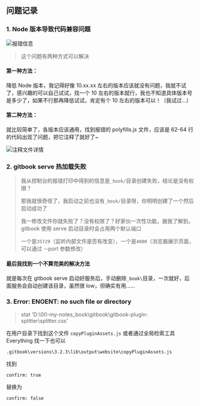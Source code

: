 ## 问题记录

### 1. Node 版本导致代码兼容问题

![报错信息](https://gitee.com/feng-picgo-images/images/raw/master/notes/01-code-tools/gitbook/01-报错信息.png)

> 这个问题有两种方式可以解决

#### 第一种方法：

降低 Node 版本，我记得好像 10.xx.xx 左右的版本应该就没有问题，我就不试了，感兴趣的可以自己试试，找一个 10 左右的版本就行，我也不知道具体版本号是多少了，如果不行那再降低试试，肯定有个 10 左右的版本可以！（我试过...）

#### 第二种方法：

就比较简单了，各版本应该通用，找到报错的 polyfills.js 文件，应该是 62-64 行的代码出现了问题，把它注释了就好了~

![注释文件详情](https://gitee.com/feng-picgo-images/images/raw/master/notes/01-code-tools/gitbook/02-注释polyfills文件代码.png)

### 2. gitbook serve 热加载失败

> 我从控制台的报错打印中得到的信息是`_book/`目录创建失败，结论是没有权限？
>
> 那我就很奇怪了，我启动之前也没有`_book/`目录呀，你明明创建了一个然后启动成功了
>
> 我一修改文件你就失败了？没有权限了？好家伙一次性功能，据我了解到，gitbook 使用 serve 启动目录时会占用两个默认端口
>
> 一个是`35729`（监听内部文件是否有改变），一个是`4000`（浏览器展示页面，可以通过 --port 参数修改）

#### 最后我找到一个不算完美的解决方法

就是每次在 gitbook serve 启动好服务后，手动删除`_book\`目录，一次就好，后面服务会自动创建该目录，虽然很 low，但确实有用......


### 3. Error: ENOENT: no such file or directory

> stat 'D:\00-my-notes\_book\gitbook\gitbook-plugin-splitter\splitter.css'

在用户目录下找到这个文件 `copyPluginAssets.js` 或者通过全局检索工具 Everything 找一下也可以

```
.gitbook\versions\3.2.3\lib\output\website\copyPluginAssets.js
```

找到
```
confirm: true
```

替换为
```
confirm: false
```
